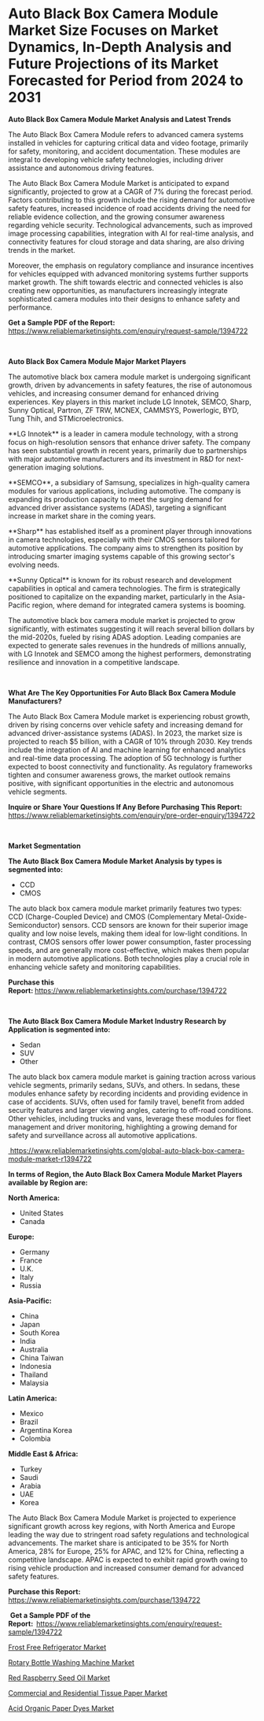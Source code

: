 <p><h1>Auto Black Box Camera Module Market Size Focuses on Market Dynamics, In-Depth Analysis and Future Projections of its Market Forecasted for Period from 2024 to 2031</h1></p><p><strong>Auto Black Box Camera Module Market Analysis and Latest Trends</strong></p>
<p><p>The Auto Black Box Camera Module refers to advanced camera systems installed in vehicles for capturing critical data and video footage, primarily for safety, monitoring, and accident documentation. These modules are integral to developing vehicle safety technologies, including driver assistance and autonomous driving features. </p><p>The Auto Black Box Camera Module Market is anticipated to expand significantly, projected to grow at a CAGR of 7% during the forecast period. Factors contributing to this growth include the rising demand for automotive safety features, increased incidence of road accidents driving the need for reliable evidence collection, and the growing consumer awareness regarding vehicle security. Technological advancements, such as improved image processing capabilities, integration with AI for real-time analysis, and connectivity features for cloud storage and data sharing, are also driving trends in the market. </p><p>Moreover, the emphasis on regulatory compliance and insurance incentives for vehicles equipped with advanced monitoring systems further supports market growth. The shift towards electric and connected vehicles is also creating new opportunities, as manufacturers increasingly integrate sophisticated camera modules into their designs to enhance safety and performance.</p></p>
<p><strong>Get a Sample PDF of the Report:&nbsp;</strong> <a href="https://www.reliablemarketinsights.com/enquiry/request-sample/1394722">https://www.reliablemarketinsights.com/enquiry/request-sample/1394722</a></p>
<p>&nbsp;</p>
<p><strong>Auto Black Box Camera Module Major Market Players</strong></p>
<p><p>The automotive black box camera module market is undergoing significant growth, driven by advancements in safety features, the rise of autonomous vehicles, and increasing consumer demand for enhanced driving experiences. Key players in this market include LG Innotek, SEMCO, Sharp, Sunny Optical, Partron, ZF TRW, MCNEX, CAMMSYS, Powerlogic, BYD, Tung Thih, and STMicroelectronics.</p><p>**LG Innotek** is a leader in camera module technology, with a strong focus on high-resolution sensors that enhance driver safety. The company has seen substantial growth in recent years, primarily due to partnerships with major automotive manufacturers and its investment in R&D for next-generation imaging solutions. </p><p>**SEMCO**, a subsidiary of Samsung, specializes in high-quality camera modules for various applications, including automotive. The company is expanding its production capacity to meet the surging demand for advanced driver assistance systems (ADAS), targeting a significant increase in market share in the coming years.</p><p>**Sharp** has established itself as a prominent player through innovations in camera technologies, especially with their CMOS sensors tailored for automotive applications. The company aims to strengthen its position by introducing smarter imaging systems capable of this growing sector's evolving needs.</p><p>**Sunny Optical** is known for its robust research and development capabilities in optical and camera technologies. The firm is strategically positioned to capitalize on the expanding market, particularly in the Asia-Pacific region, where demand for integrated camera systems is booming.</p><p>The automotive black box camera module market is projected to grow significantly, with estimates suggesting it will reach several billion dollars by the mid-2020s, fueled by rising ADAS adoption. Leading companies are expected to generate sales revenues in the hundreds of millions annually, with LG Innotek and SEMCO among the highest performers, demonstrating resilience and innovation in a competitive landscape.</p></p>
<p>&nbsp;</p>
<p><strong>What Are The Key Opportunities For Auto Black Box Camera Module Manufacturers?</strong></p>
<p><p>The Auto Black Box Camera Module market is experiencing robust growth, driven by rising concerns over vehicle safety and increasing demand for advanced driver-assistance systems (ADAS). In 2023, the market size is projected to reach $5 billion, with a CAGR of 10% through 2030. Key trends include the integration of AI and machine learning for enhanced analytics and real-time data processing. The adoption of 5G technology is further expected to boost connectivity and functionality. As regulatory frameworks tighten and consumer awareness grows, the market outlook remains positive, with significant opportunities in the electric and autonomous vehicle segments.</p></p>
<p><strong>Inquire or Share Your Questions If Any Before Purchasing This Report:</strong> <a href="https://www.reliablemarketinsights.com/enquiry/pre-order-enquiry/1394722">https://www.reliablemarketinsights.com/enquiry/pre-order-enquiry/1394722</a></p>
<p>&nbsp;</p>
<p><strong>Market Segmentation</strong></p>
<p><strong>The Auto Black Box Camera Module Market Analysis by types is segmented into:</strong></p>
<p><ul><li>CCD</li><li>CMOS</li></ul></p>
<p><p>The auto black box camera module market primarily features two types: CCD (Charge-Coupled Device) and CMOS (Complementary Metal-Oxide-Semiconductor) sensors. CCD sensors are known for their superior image quality and low noise levels, making them ideal for low-light conditions. In contrast, CMOS sensors offer lower power consumption, faster processing speeds, and are generally more cost-effective, which makes them popular in modern automotive applications. Both technologies play a crucial role in enhancing vehicle safety and monitoring capabilities.</p></p>
<p><strong>Purchase this Report:&nbsp;</strong><a href="https://www.reliablemarketinsights.com/purchase/1394722">https://www.reliablemarketinsights.com/purchase/1394722</a></p>
<p>&nbsp;</p>
<p><strong>The Auto Black Box Camera Module Market Industry Research by Application is segmented into:</strong></p>
<p><ul><li>Sedan</li><li>SUV</li><li>Other</li></ul></p>
<p><p>The auto black box camera module market is gaining traction across various vehicle segments, primarily sedans, SUVs, and others. In sedans, these modules enhance safety by recording incidents and providing evidence in case of accidents. SUVs, often used for family travel, benefit from added security features and larger viewing angles, catering to off-road conditions. Other vehicles, including trucks and vans, leverage these modules for fleet management and driver monitoring, highlighting a growing demand for safety and surveillance across all automotive applications.</p></p>
<p><a href="https://www.reliablemarketinsights.com/global-auto-black-box-camera-module-market-r1394722">&nbsp;https://www.reliablemarketinsights.com/global-auto-black-box-camera-module-market-r1394722</a></p>
<p><strong>In terms of Region, the Auto Black Box Camera Module Market Players available by Region are:</strong></p>
<p>
    <p> <strong> North America: </strong>
        <ul>
            <li>United States</li>
            <li>Canada</li>
        </ul>
        </p> 
    <p> <strong> Europe: </strong>
        <ul>
            <li>Germany</li>
            <li>France</li>
            <li>U.K.</li>
            <li>Italy</li>
            <li>Russia</li>
        </ul>
        </p> 
    <p> <strong> Asia-Pacific: </strong>
        <ul>
            <li>China</li>
            <li>Japan</li>
            <li>South Korea</li>
            <li>India</li>
            <li>Australia</li>
            <li>China Taiwan</li>
            <li>Indonesia</li>
            <li>Thailand</li>
            <li>Malaysia</li>
        </ul>
        </p> 
    <p> <strong> Latin America: </strong>
        <ul>
            <li>Mexico</li>
            <li>Brazil</li>
            <li>Argentina Korea</li>
            <li>Colombia</li>
        </ul>
        </p> 
    <p> <strong> Middle East & Africa: </strong>
        <ul>
            <li>Turkey</li>
            <li>Saudi</li>
            <li>Arabia</li>
            <li>UAE</li>
            <li>Korea</li>
        </ul>
    </p>
    </p>
<p><p>The Auto Black Box Camera Module Market is projected to experience significant growth across key regions, with North America and Europe leading the way due to stringent road safety regulations and technological advancements. The market share is anticipated to be 35% for North America, 28% for Europe, 25% for APAC, and 12% for China, reflecting a competitive landscape. APAC is expected to exhibit rapid growth owing to rising vehicle production and increased consumer demand for advanced safety features.</p></p>
<p><strong>Purchase this Report: </strong><a href="https://www.reliablemarketinsights.com/purchase/1394722">https://www.reliablemarketinsights.com/purchase/1394722</a></p>
<p>&nbsp;<strong>Get a Sample PDF of the Report:&nbsp;&nbsp;</strong><a href="https://www.reliablemarketinsights.com/enquiry/request-sample/1394722">https://www.reliablemarketinsights.com/enquiry/request-sample/1394722</a></p>
<p><strong></strong></p>
<p><p><a href="https://www.linkedin.com/pulse/frost-free-refrigerator-market-analysis-report-global-insights-zstyf?trackingId=FN4v870VQmuS80fXgSCoiA%3D%3D">Frost Free Refrigerator Market</a></p><p><a href="https://www.linkedin.com/pulse/future-innovation-global-rotary-bottle-washing-machine-market-nialf?trackingId=iBxS9aUfQn%2BrvAgcRbgQwg%3D%3D">Rotary Bottle Washing Machine Market</a></p><p><a href="https://www.linkedin.com/pulse/red-raspberry-seed-oil-market-trends-detailed-study-its-segmentation-cw01f?trackingId=hssQqvOVQMW%2BlM8iy9Dkpw%3D%3D">Red Raspberry Seed Oil Market</a></p><p><a href="https://issuu.com/reportprime-2/docs/commercial-and-residential-tissue-p_5131e905789868">Commercial and Residential Tissue Paper Market</a></p><p><a href="https://issuu.com/reportprime-2/docs/acid-organic-paper-dyes-market-size_f1a79909388930">Acid Organic Paper Dyes Market</a></p></p>